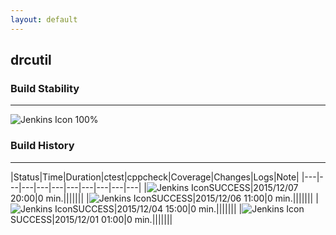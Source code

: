 ```yaml
---
layout: default
---
```

## drcutil
### Build Stability
___
![Jenkins Icon](http://jenkinshrg.github.io/images/48x48/health-80plus.png)
100%
  
### Build History
___
|Status|Time|Duration|<span class='badge'>ctest</span>|<span class='badge'>cppcheck</span>|Coverage|Changes|Logs|Note|
|---|---|---|---|---|---|---|---|---|---|
|![Jenkins Icon](http://jenkinshrg.github.io/images/24x24/blue.png)SUCCESS|2015/12/07 20:00|0 min.|||||||
|![Jenkins Icon](http://jenkinshrg.github.io/images/24x24/blue.png)SUCCESS|2015/12/06 11:00|0 min.|||||||
|![Jenkins Icon](http://jenkinshrg.github.io/images/24x24/blue.png)SUCCESS|2015/12/04 15:00|0 min.|||||||
|![Jenkins Icon](http://jenkinshrg.github.io/images/24x24/blue.png)SUCCESS|2015/12/01 01:00|0 min.|||||||
